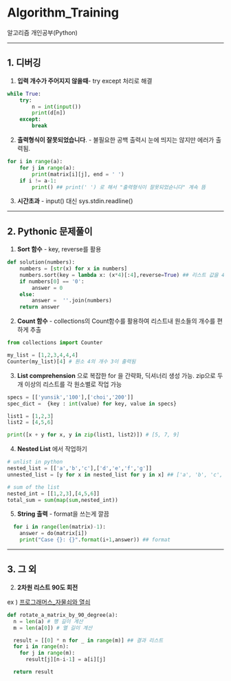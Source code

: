 # Algorithm_Training


알고리즘 개인공부(Python)


----

## 1. 디버깅

1. **입력 개수가 주어지지 않을때**- try except 처리로 해결

```Python
while True:
    try:
        n = int(input())
        print(d[n])
    except:
        break
```

2. **출력형식이 잘못되었습니다**. - 불필요한 공백 출력시 눈에 띄지는 않지만 에러가 출력됨.

```python
for i in range(a):
    for j in range(a):
        print(matrix[i][j], end = ' ')
    if i != a-1:
        print() ## print(' ') 로 해서 "출력형식이 잘못되었슫니다" 계속 뜸
```

3. **시간초과** - input() 대신 sys.stdin.readline()
----
## 2. Pythonic 문제풀이

1. **Sort 함수** - key, reverse를 활용

```python
def solution(numbers):
    numbers = [str(x) for x in numbers]
    numbers.sort(key = lambda x: (x*4)[:4],reverse=True) ## 리스트 값을 4번 반복한후 4번째 자리까지 가장 큰수를 추출
    if numbers[0] == '0':
        answer = 0
    else:
        answer =  ''.join(numbers)
    return answer
```
2. **Count 함수** - collections의 Count함수를 활용하여 리스트내 원소들의 개수를 편하게 추출

```python
from collections import Counter

my_list = [1,2,3,4,4,4]
Counter(my_list)[4] # 원소 4의 개수 3이 출력됨
```


3. **List comprehension** 으로 복잡한 for 을 간략화, 딕셔너리 생성 가능. zip으로 두개 이상의 리스트를 각 원소별로 작업 가능

```python
specs = [['yunsik','100'],['choi','200']]
spec_dict =  {key : int(value) for key, value in specs}

list1 = [1,2,3]
list2 = [4,5,6]

print([x + y for x, y in zip(list1, list2)]) # [5, 7, 9]
```


4. **Nested List** 에서 작업하기
```python
# unlist in python
nested_list = [['a','b','c'],['d','e','f','g']]
unnested_list = [y for x in nested_list for y in x] ## ['a', 'b', 'c', 'd', 'e', 'f', 'g']

# sum of the list
nested_int = [[1,2,3],[4,5,6]]
total_sum = sum(map(sum,nested_int))
```

5. **String 출력** - format을 쓰는게 깔끔

```python
  for i in range(len(matrix)-1):
    answer = do(matrix[i])
    print("Case {}: {}".format(i+1,answer)) ## format

```

----

## 3. 그 외

2. **2차원 리스트 90도 회전**

ex ) [프로그래머스_자물쇠와 열쇠](https://programmers.co.kr/learn/courses/10336/lessons/64196)

```python
def rotate_a_matrix_by_90_degree(a):
  n = len(a) # 행 길이 계산
  m = len(a[0]) # 열 길이 계산

  result = [[0] * n for _ in range(m)] ## 결과 리스트
  for i in range(n):
    for j in range(m):
      result[j][n-i-1] = a[i][j]

  return result

